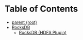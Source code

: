 # Table of Contents

+ [parent (root)](https://github.com/asu-idi/setup-docs)
+ [RocksDB](./)
    + [RocksDB (HDFS Plugin)](./Rocksdb-HDFS%20Installation.md)